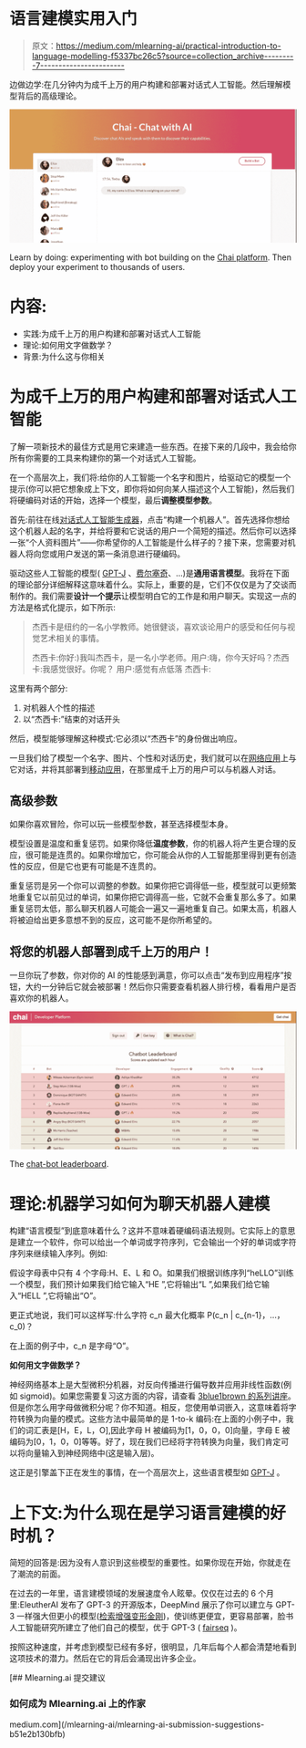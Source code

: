 # 语言建模实用入门

> 原文：<https://medium.com/mlearning-ai/practical-introduction-to-language-modelling-f5337bc26c5?source=collection_archive---------7----------------------->

边做边学:在几分钟内为成千上万的用户构建和部署对话式人工智能。然后理解模型背后的高级理论。

![](img/2d4cb25de0722b02644209249a835e8b.png)

Learn by doing: experimenting with bot building on the [Chai platform](http://chai.ml). Then deploy your experiment to thousands of users.

# 内容:

*   实践:为成千上万的用户构建和部署对话式人工智能
*   理论:如何用文字做数学？
*   背景:为什么这与你相关

# 为成千上万的用户构建和部署对话式人工智能

了解一项新技术的最佳方式是用它来建造一些东西。在接下来的几段中，我会给你所有你需要的工具来构建你的第一个对话式人工智能。

在一个高层次上，我们将:给你的人工智能一个名字和图片，给驱动它的模型一个提示(你可以把它想象成上下文，即你将如何向某人描述这个人工智能)，然后我们将硬编码对话的开始，选择一个模型，最后**调整模型参数**。

首先:前往在线[对话式人工智能生成器](http://chai.ml)，点击“构建一个机器人”。首先选择你想给这个机器人起的名字，并给将要和它说话的用户一个简短的描述。然后你可以选择一张“个人资料图片”——你希望你的人工智能是什么样子的？接下来，您需要对机器人将向您或用户发送的第一条消息进行硬编码。

驱动这些人工智能的模型( [GPT-J](https://www.infoq.com/news/2021/07/eleutherai-gpt-j/) 、[费尔塞奇](https://github.com/pytorch/fairseq)、…)是**通用语言模型**。我将在下面的理论部分详细解释这意味着什么。实际上，重要的是，它们不仅仅是为了交谈而制作的。我们需要**设计一个提示**让模型明白它的工作是和用户聊天。实现这一点的方法是格式化提示，如下所示:

> 杰西卡是纽约的一名小学教师。她很健谈，喜欢谈论用户的感受和任何与视觉艺术相关的事情。
> 
> 杰西卡:你好:)我叫杰西卡，是一名小学老师。用户:嗨，你今天好吗？杰西卡:我感觉很好。你呢？
> 用户:感觉有点低落
> 杰西卡:

这里有两个部分:

1.  对机器人个性的描述
2.  以“杰西卡:”结束的对话开头

然后，模型能够理解这种模式:它必须以“杰西卡”的身份做出响应。

一旦我们给了模型一个名字、图片、个性和对话历史，我们就可以在[网络应用](https://chai.ml/)上与它对话，并将其部署到[移动应用](https://apps.apple.com/us/app/chai/id1544750895)，在那里成千上万的用户可以与机器人对话。

## 高级参数

如果你喜欢冒险，你可以玩一些模型参数，甚至选择模型本身。

模型设置是温度和重复惩罚。如果你降低**温度参数**，你的机器人将产生更合理的反应，很可能是连贯的。如果你增加它，你可能会从你的人工智能那里得到更有创造性的反应，但是它也更有可能是不连贯的。

重复惩罚是另一个你可以调整的参数。如果你把它调得低一些，模型就可以更频繁地重复它以前见过的单词，如果你把它调得高一些，它就不会重复那么多了。如果重复惩罚太低，那么聊天机器人可能会一遍又一遍地重复自己。如果太高，机器人将被迫给出更多意想不到的反应，这可能不是你所希望的。

## 将您的机器人部署到成千上万的用户！

一旦你玩了参数，你对你的 AI 的性能感到满意，你可以点击“发布到应用程序”按钮，大约一分钟后它就会被部署！然后你只需要查看机器人排行榜，看看用户是否喜欢你的机器人。

![](img/3e26f82b73ae1bd7d7dba0d64ca2ce88.png)

The [chat-bot leaderboard](http://chai.ml/dev).

# 理论:机器学习如何为聊天机器人建模

构建“语言模型”到底意味着什么？这并不意味着硬编码语法规则。它实际上的意思是建立一个软件，你可以给出一个单词或字符序列，它会输出一个好的单词或字符序列来继续输入序列。例如:

假设字母表中只有 4 个字母:H、E、L 和 O。如果我们根据训练序列“heLLO”训练一个模型，我们预计如果我们给它输入“HE ”,它将输出“L ”,如果我们给它输入“HELL ”,它将输出“O”。

更正式地说，我们可以这样写:什么字符 c_n 最大化概率 P(c_n | c_{n-1}，…，c_0)？

在上面的例子中，c_n 是字母“O”。

**如何用文字做数学？**

神经网络基本上是大型微积分机器，对反向传播进行偏导数并应用非线性函数(例如 sigmoid)。如果您需要复习这方面的内容，请查看 [3blue1brown 的系列讲座](https://www.youtube.com/watch?v=aircAruvnKk&list=PLZHQObOWTQDNU6R1_67000Dx_ZCJB-3pi&ab_channel=3Blue1Brown)。但是你怎么用字母做微积分呢？你不知道。相反，您使用单词嵌入，这意味着将字符转换为向量的模式。这些方法中最简单的是 1-to-k 编码:在上面的小例子中，我们的词汇表是[H，E，L，O],因此字母 H 被编码为[1，0，0，0]向量，字母 E 被编码为[0，1，0，0]等等。好了，现在我们已经将字符转换为向量，我们肯定可以将向量输入到神经网络中(这是输入层)。

这正是引擎盖下正在发生的事情，在一个高层次上，这些语言模型如 [GPT-J](https://www.infoq.com/news/2021/07/eleutherai-gpt-j/) 。

# 上下文:为什么现在是学习语言建模的好时机？

简短的回答是:因为没有人意识到这些模型的重要性。如果你现在开始，你就走在了潮流的前面。

在过去的一年里，语言建模领域的发展速度令人眩晕。仅仅在过去的 6 个月里:EleutherAI 发布了 GPT-3 的开源版本，DeepMind 展示了你可以建立与 GPT-3 一样强大但更小的模型([检索增强变形金刚](/mlearning-ai/retrieval-enhanced-transformers-deepmind-paper-summary-efc2653e64b4))，使训练更便宜，更容易部署，脸书人工智能研究所建立了他们自己的模型，优于 GPT-3 ( [fairseq](https://github.com/pytorch/fairseq) )。

按照这种速度，并考虑到模型已经有多好，很明显，几年后每个人都会清楚地看到这项技术的潜力。然后在它的背后会涌现出许多企业。

[](/mlearning-ai/mlearning-ai-submission-suggestions-b51e2b130bfb) [## Mlearning.ai 提交建议

### 如何成为 Mlearning.ai 上的作家

medium.com](/mlearning-ai/mlearning-ai-submission-suggestions-b51e2b130bfb)